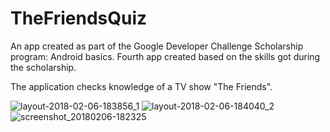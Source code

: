 # TheFriendsQuiz
An app created as part of the Google Developer Challenge Scholarship program: Android basics. Fourth app created based on the skills got during the scholarship.

The application checks knowledge of a TV show "The Friends".

![layout-2018-02-06-183856_1](https://user-images.githubusercontent.com/33321088/35875040-6e909094-0b6e-11e8-9b9c-4cfd6d2069f7.png)
![layout-2018-02-06-184040_2](https://user-images.githubusercontent.com/33321088/35875046-70b3718e-0b6e-11e8-8ae0-b4eace5b1a27.png)
![screenshot_20180206-182325](https://user-images.githubusercontent.com/33321088/35875052-73e1c8d8-0b6e-11e8-9a1e-84d60e073b85.png)
